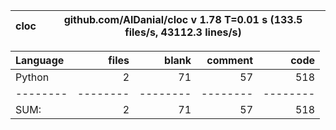 cloc|github.com/AlDanial/cloc v 1.78  T=0.01 s (133.5 files/s, 43112.3 lines/s)
--- | ---

Language|files|blank|comment|code
:-------|-------:|-------:|-------:|-------:
Python|2|71|57|518
--------|--------|--------|--------|--------
SUM:|2|71|57|518
